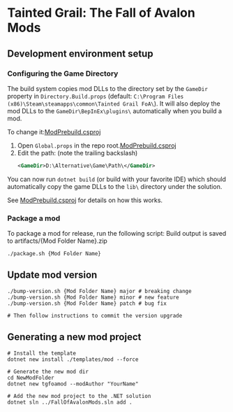 # Tainted Grail: The Fall of Avalon Mods

## Development environment setup

### Configuring the Game Directory

The build system copies mod DLLs to the directory set by the `GameDir` property in `Directory.Build.props` (default:
`C:\Program Files (x86)\Steam\steamapps\common\Tainted Grail FoA\`).
It will also deploy the mod DLLs to the `GameDir\BepInEx\plugins\` automatically when you build a mod.

To change it:[ModPrebuild.csproj](ModPrebuild/ModPrebuild.csproj)

1. Open `Global.props` in the repo root.[ModPrebuild.csproj](ModPrebuild/ModPrebuild.csproj)
1. Edit the path: (note the trailing backslash)
   ```xml
   <GameDir>D:\Alternative\Game\Path\</GameDir>
   ```

You can now run `dotnet build` (or build with your favorite IDE) which should automatically copy the game DLLs to the
`lib\` directory under the solution.

See [ModPrebuild.csproj](ModPrebuild/ModPrebuild.csproj) for details on how this works.

### Package a mod

To package a mod for release, run the following script:
Build output is saved to artifacts/{Mod Folder Name}.zip

```shell
./package.sh {Mod Folder Name}
```

## Update mod version

```shell
./bump-version.sh {Mod Folder Name} major # breaking change
./bump-version.sh {Mod Folder Name} minor # new feature
./bump-version.sh {Mod Folder Name} patch # bug fix

# Then follow instructions to commit the version upgrade
```

## Generating a new mod project

```shell
# Install the template
dotnet new install ./templates/mod --force

# Generate the new mod dir
cd NewModFolder
dotnet new tgfoamod --modAuthor "YourName"

# Add the new mod project to the .NET solution
dotnet sln ../FallOfAvalonMods.sln add .
```
